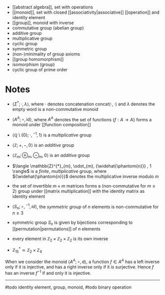 
- [[abstract algebra]], set with operations
- [[monoid]], set with closed [[associativity|associative]] [[operation]] and identity element
- [[group]], monoid with inverse
- commutative group (abelian group)
- additive group
- multiplicative group
- cyclic group
- symmetric group
- (non-)minimality of group axioms
- [[group homomorphism]]
- isomorphism (group)
- cyclic group of prime order




# Notes

- $\langle \Sigma^{*}; \cdot, \lambda \rangle$, where $\cdot$ denotes concatenation $\mathrm{concat(\cdot, \cdot)}$ and $\lambda$ denotes the empty word is a non-commutative monoid
- $\langle A^{A}; \circ, \mathrm{id} \rangle$, where $A^{A}$ denotes the set of functions $\{ f : A \to A \}$ forms a monoid under [[function composition]]
- $\langle \mathbb{Q} \setminus \{ 0 \}; \cdot, {^{-1}}, 1 \rangle$ is a *multiplicative* group
- $\langle \mathbb{Z}; +, -, 0 \rangle$ is an *additive* group
- $\langle \mathbb{Z}_{m}; \oplus_{m}, \ominus_{m}, 0 \rangle$ is an *additive* group
- $\langle \mathbb{Z}^{*}_{m}, \odot_{m}, {\widehat{\phantom{n}}}  , 1 \rangle$ is a *finite*, *multiplicative* group, where ${\widehat{\phantom{n}}}$ denotes the multiplicative inverse modulo $m$
- the set of invertible $m \times m$ matrices forms a (non-commutative for $m \geq 2$) group under [[matrix multiplication]] with the identity matrix as identity element
- $\langle S_{n}; \circ, {^{-1}}, id \rangle$, the *symmetric group* of $n$ elements is non-commutative for $n \geq 3$

- symmetric group $S_{n}$ is given by bijections corresponding to [[permutation|permutations]] of $n$ elements
- every element in $\mathbb{Z}_{2} \times \mathbb{Z}_{2} \times \mathbb{Z}_{2}$ is its own inverse
- $\mathbb{Z}_{15}^{*} \simeq \mathbb{Z}_{2} \times \mathbb{Z}_{4}$


When we consider the monoid $\langle A^{A}; \circ, \mathrm{d} \rangle$, a function $f \in A^{A}$ has a left inverse only if it is injective, and has a right inverse only if it is surjective. Hence $f$ has an inverse $f^{-1}$ if and only it is injective.

___

#todo identity element, group, monoid,
#todo binary operation

